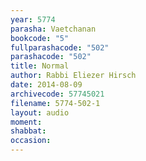 ```yaml
---
year: 5774
parasha: Vaetchanan
bookcode: "5"
fullparashacode: "502"
parashacode: "502"
title: Normal
author: Rabbi Eliezer Hirsch
date: 2014-08-09
archivecode: 57745021
filename: 5774-502-1
layout: audio
moment: 
shabbat: 
occasion: 
---
```

